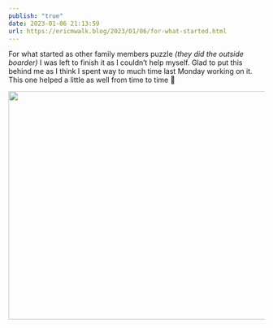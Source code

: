 ```yaml
---
publish: "true"
date: 2023-01-06 21:13:59
url: https://ericmwalk.blog/2023/01/06/for-what-started.html
---
```


For what started as other family members puzzle *(they did the outside boarder)* I was left to finish it as I couldn’t help myself. Glad to put this behind me as I think I spent way to much time last Monday working on it. This one helped a little as well from time to time 🧩


<img src="uploads/2023/7be76ef95e.jpg" width="600" height="450" alt="">